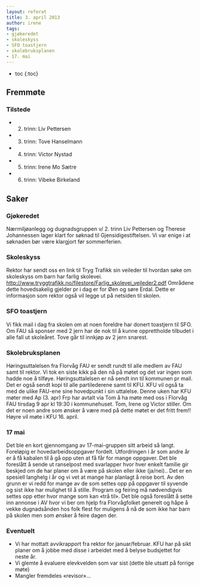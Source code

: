 ```yaml
---
layout: referat
title: 3. april 2013
author: irene
tags:
- gjøkeredet
- skoleskyss
- SFO toastjern
- skolebruksplanen
- 17. mai
---
```



* toc
{:toc}

Fremmøte
--------

### Tilstede

-   2. trinn: Liv Pettersen
-   3. trinn: Tove Hanselmann
-   4. trinn: Victor Nystad
-   5. trinn: Irene Mo Sætre
-   6. trinn: Vibeke Birkeland

Saker
-----

### Gjøkeredet

Nærmiljøanlegg og dugnadsgruppen v/ 2. trinn Liv Pettersen og Therese
Johannessen lager klart for søknad til Gjensidigestiftelsen. Vi var
enige i at søknaden bør være klargjort før sommerferien.

### Skoleskyss

Rektor har sendt oss en link til Tryg Trafikk sin veileder til hvordan
søke om skoleskyss om barn har farlig skolevei.
<http://www.tryggtrafikk.no/filestore/Farlig_skolevei_veileder2.pdf>
Områdene dette hovedsakelig gjelder pr i dag er for Øen og søre Erdal.
Dette er informasjon som rektor også vil legge ut på netsiden til
skolen.

### SFO toastjern

Vi fikk mail i dag fra skolen om at noen foreldre har donert toastjern
til SFO. Om FAU så sponser med 2 jern har de nok til å kunne
opprettholde tilbudet i alle fall ut skoleåret. Tove går til innkjøp av
2 jern snarest.

### Skolebruksplanen

Høringsuttalelsen fra Florvåg FAU er sendt rundt til alle medlem av FAU
samt til rektor. Vi tok en siste kikk på den nå på møtet og det var
ingen som hadde noe å tilføye. Høringsuttalelsen er nå sendt inn til
kommunen pr mail. Det er også sendt kopi til alle partilederene samt til
KFU. KFU vil også ta med de ulike FAU-ene sine hovedpunkt i sin
uttalelse. Denne uken har KFU møter med Ap (3. apr) Frp har avtalt via
Tom å ha møte med oss i Florvåg FAU tirsdag 9 apr kl 19:30 i
kommunehuset. Tom, Irene og Victor stiller. Om det er noen andre som
ønsker å være med på dette møtet er det fritt frem!! Høyre vil møte i
KFU 16. april.

### 17 mai

Det ble en kort gjennomgang av 17-mai-gruppen sitt arbeid så langt.
Foreløpig er hovedarbeidsoppgaver fordelt. Utfordringen i år som andre
år er å få kabalen til å gå opp uten at få får for mange oppgaver. Det
ble foreslått å sende ut ranselpost med svarlapper hvor hver enkelt
familie gir beskjed om de har planer om å være på skolen eller ikke
(ja/nei).. Det er en spesiell langhelg i år og vi vet at mange har
planlagt å reise bort. Av den grunn er vi redd for mange av de som
settes opp på oppgaver til syvende og sist ikke har mulighet til å
stille. Program og feiring må nødvendigvis settes opp etter hvor mange
som kan «trå til». Det ble også foreslått å sette inn annonse i AV hvor
vi ber om hjelp fra Florvågfolket generelt og håpe å vekke dugnadsånden
hos folk flest for muligens å nå de som ikke har barn på skolen men som
ønsker å feire dagen der.

### Eventuelt

-   Vi har mottatt avvikrapport fra rektor for januar/februar. KFU har
    på sikt planer om å jobbe med disse i arbeidet med å belyse
    budsjettet for neste år.
-   Vi glemte å evaluere elevkvelden som var sist (dette ble utsatt på
    forrige møte)
-   Mangler fremdeles «revisor»…
